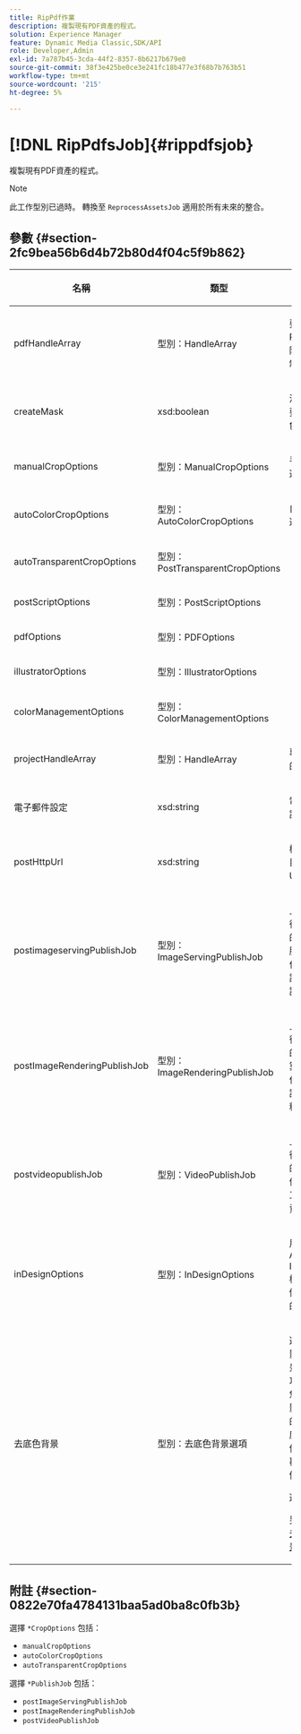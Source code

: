 ```yaml
---
title: RipPdf作業
description: 複製現有PDF資產的程式。
solution: Experience Manager
feature: Dynamic Media Classic,SDK/API
role: Developer,Admin
exl-id: 7a787b45-3cda-44f2-8357-8b6217b679e0
source-git-commit: 38f3e425be0ce3e241fc18b477e3f68b7b763b51
workflow-type: tm+mt
source-wordcount: '215'
ht-degree: 5%

---
```


# [!DNL RipPdfsJob]{#rippdfsjob}

複製現有PDF資產的程式。

>[!NOTE]
>
>此工作型別已過時。 轉換至 `ReprocessAssetsJob` 適用於所有未來的整合。

## 參數 {#section-2fc9bea56b6d4b72b80d4f04c5f9b862}

<table id="table_04100BB8ABD84EF68B0A7CE3AD946414"> 
 <thead> 
  <tr> 
   <th colname="col1" class="entry"> <p>名稱 </p> </th> 
   <th colname="col2" class="entry"> <p>類型 </p> </th> 
   <th colname="col3" class="entry"> <p>說明 </p> </th> 
  </tr> 
 </thead>
 <tbody> 
  <tr> 
   <td colname="col1"> <p><span class="codeph"> <span class="varname"> pdfHandleArray</span> </span> </p> </td> 
   <td colname="col2"> <p><span class="codeph"> 型別：HandleArray</span> </p> </td> 
   <td colname="col3"> <p>要擷取的PDF檔案陣列的控制代碼。 </p> </td> 
  </tr> 
  <tr> 
   <td colname="col1"> <p><span class="codeph"> <span class="varname"> createMask</span> </span> </p> </td> 
   <td colname="col2"> <p><span class="codeph"> xsd:boolean</span> </p> </td> 
   <td colname="col3"> <p>決定是否要建立遮色片。 </p> </td> 
  </tr> 
  <tr> 
   <td colname="col1"> <p><span class="codeph"> <span class="varname"> manualCropOptions</span> </span> </p> </td> 
   <td colname="col2"> <p><span class="codeph"> 型別：ManualCropOptions</span> </p> </td> 
   <td colname="col3"> <p>手動裁切選項。 </p> </td> 
  </tr> 
  <tr> 
   <td colname="col1"> <p><span class="codeph"> <span class="varname"> autoColorCropOptions</span> </span> </p> </td> 
   <td colname="col2"> <p><span class="codeph"> 型別：AutoColorCropOptions</span> </p> </td> 
   <td colname="col3"> <p>自動裁切選項。 </p> </td> 
  </tr> 
  <tr> 
   <td colname="col1"> <p><span class="codeph"> <span class="varname"> autoTransparentCropOptions</span> </span> </p> </td> 
   <td colname="col2"> <p><span class="codeph"> 型別：PostTransparentCropOptions</span> </p> </td> 
   <td colname="col3"> <p> </p> </td> 
  </tr> 
  <tr> 
   <td colname="col1"> <p><span class="codeph"> <span class="varname"> postScriptOptions</span> </span> </p> </td> 
   <td colname="col2"> <p><span class="codeph"> 型別：PostScriptOptions</span> </p> </td> 
   <td colname="col3"> <p> </p> </td> 
  </tr> 
  <tr> 
   <td colname="col1"> <p><span class="codeph"> <span class="varname"> pdfOptions</span> </span> </p> </td> 
   <td colname="col2"> <p><span class="codeph"> 型別：PDFOptions</span> </p> </td> 
   <td colname="col3"> <p> </p> </td> 
  </tr> 
  <tr> 
   <td colname="col1"> <p><span class="codeph"> <span class="varname"> illustratorOptions</span> </span> </p> </td> 
   <td colname="col2"> <p><span class="codeph"> 型別：IllustratorOptions</span> </p> </td> 
   <td colname="col3"> <p> </p> </td> 
  </tr> 
  <tr> 
   <td colname="col1"> <p><span class="codeph"> <span class="varname"> colorManagementOptions</span> </span> </p> </td> 
   <td colname="col2"> <p><span class="codeph"> 型別：ColorManagementOptions</span> </p> </td> 
   <td colname="col3"> <p> </p> </td> 
  </tr> 
  <tr> 
   <td colname="col1"> <p><span class="codeph"> <span class="varname"> projectHandleArray</span> </span> </p> </td> 
   <td colname="col2"> <p><span class="codeph"> 型別：HandleArray</span> </p> </td> 
   <td colname="col3"> <p>專案控點的陣列。 </p> </td> 
  </tr> 
  <tr> 
   <td colname="col1"> <p><span class="codeph"> <span class="varname"> 電子郵件設定</span> </span> </p> </td> 
   <td colname="col2"> <p><span class="codeph"> xsd:string</span> </p> </td> 
   <td colname="col3"> <p>電子郵件設定。 </p> </td> 
  </tr> 
  <tr> 
   <td colname="col1"> <p><span class="codeph"> <span class="varname"> postHttpUrl</span> </span> </p> </td> 
   <td colname="col2"> <p><span class="codeph"> xsd:string</span> </p> </td> 
   <td colname="col3"> <p>檔案上傳目的地的URL。 </p> </td> 
  </tr> 
  <tr> 
   <td colname="col1"> <p><span class="codeph"> <span class="varname"> postimageservingPublishJob</span> </span> </p> </td> 
   <td colname="col2"> <p><span class="codeph"> 型別：ImageServingPublishJob</span> </p> </td> 
   <td colname="col3"> <p>上載完成後要執行的影像伺服發佈工作之工作詳細資訊。 </p> </td> 
  </tr> 
  <tr> 
   <td colname="col1"> <p><span class="codeph"> <span class="varname"> postImageRenderingPublishJob</span> </span> </p> </td> 
   <td colname="col2"> <p><span class="codeph"> 型別：ImageRenderingPublishJob</span> </p> </td> 
   <td colname="col3"> <p>上載完成後要執行的影像演算發佈工作的工作詳細資料。 </p> </td> 
  </tr> 
  <tr> 
   <td colname="col1"> <p><span class="codeph"> <span class="varname"> postvideopublishJob</span> </span> </p> </td> 
   <td colname="col2"> <p><span class="codeph"> 型別：VideoPublishJob</span> </p> </td> 
   <td colname="col3"> <p>上傳完成後要執行的視訊發佈工作之工作詳細資訊。 </p> </td> 
  </tr> 
  <tr> 
   <td colname="col1"> <p><span class="codeph"> <span class="varname"> inDesignOptions</span> </span> </p> </td> 
   <td colname="col2"> <p><span class="codeph"> 型別：InDesignOptions</span> </p> </td> 
   <td colname="col3"> <p>用於上傳Adobe InDesign檔案至影像伺服器的選項。 </p> </td> 
  </tr> 
  <tr> 
   <td colname="col1"> <p><span class="codeph"> <span class="varname"> 去底色背景</span> </span> </p> </td> 
   <td colname="col2"> <p><span class="codeph"> 型別：去底色背景選項</span> </p> </td> 
   <td colname="col3"> <p>遮色所選影像的背景。 此功能可讓您以主題影像以外的透明度，在其他圖層上覆蓋它們。 </p> <p>選擇性. </p> <p>另請參閱<a href="../../types/c-data-types/r-knockout-background-options.md#reference-9196371848964d91842b337640791c9c" format="dita" scope="local"> 去底色背景選項</a> </p> </td> 
  </tr> 
 </tbody> 
</table>

## 附註 {#section-0822e70fa4784131baa5ad0ba8c0fb3b}

選擇 `*CropOptions` 包括：

* `manualCropOptions`
* `autoColorCropOptions`
* `autoTransparentCropOptions`

選擇 `*PublishJob` 包括：

* `postImageServingPublishJob`
* `postImageRenderingPublishJob`
* `postVideoPublishJob`

